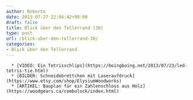 ```yaml
---
author: Roberto
date: 2013-07-27 22:04:42+00:00
draft: false
title: Blick über den Tellerrand (30)
type: post
url: /blick-uber-den-tellerrand-30/
categories:
- Blick über den Tellerrand
---
```



	  * [VIDEO: Ein Tetrisschlips](https://boingboing.net/2013/07/23/led-tetris-tie.html)
	  * [BILDER: Schneidebrettchen mit Laseraufdruck](https://www.etsy.com/shop/ElysiumWoodworks)
	  * [ARTIKEL: Bauplan für ein Zahlenschloss aus Holz](https://woodgears.ca/combolock/index.html)

